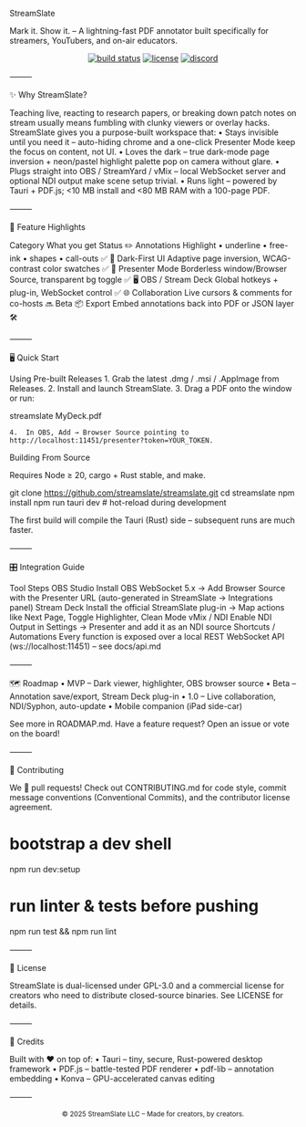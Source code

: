StreamSlate

Mark it. Show it. – A lightning-fast PDF annotator built specifically for streamers, YouTubers, and on-air educators.

<p align="center">
  <a href="https://github.com/streamslate/streamslate/actions"><img src="https://github.com/streamslate/streamslate/workflows/CI/badge.svg" alt="build status"></a>
  <a href="LICENSE"><img src="https://img.shields.io/badge/license-GPLv3%20or%20Commercial-blue" alt="license"></a>
  <a href="https://discord.gg/streamslate"><img src="https://img.shields.io/discord/000000000000000000?label=discord" alt="discord"></a>
</p>

⸻

✨ Why StreamSlate?

Teaching live, reacting to research papers, or breaking down patch notes on stream usually means fumbling with clunky viewers or overlay hacks. StreamSlate gives you a purpose-built workspace that:
• Stays invisible until you need it – auto-hiding chrome and a one-click Presenter Mode keep the focus on content, not UI.
• Loves the dark – true dark-mode page inversion + neon/pastel highlight palette pop on camera without glare.
• Plugs straight into OBS / StreamYard / vMix – local WebSocket server and optional NDI output make scene setup trivial.
• Runs light – powered by Tauri + PDF.js; <10 MB install and <80 MB RAM with a 100-page PDF.

⸻

🚀 Feature Highlights

Category What you get Status
✏️ Annotations Highlight • underline • free-ink • shapes • call-outs ✅
🌙 Dark-First UI Adaptive page inversion, WCAG-contrast color swatches ✅
🎥 Presenter Mode Borderless window/Browser Source, transparent bg toggle ✅
🖥️ OBS / Stream Deck Global hotkeys + plug-in, WebSocket control ✅
🌐 Collaboration Live cursors & comments for co-hosts 🔜 Beta
📦 Export Embed annotations back into PDF or JSON layer 🛠️

⸻

🖥️ Quick Start

Using Pre-built Releases 1. Grab the latest .dmg / .msi / .AppImage from Releases. 2. Install and launch StreamSlate. 3. Drag a PDF onto the window or run:

streamslate MyDeck.pdf

    4.	In OBS, Add → Browser Source pointing to http://localhost:11451/presenter?token=YOUR_TOKEN.

Building From Source

Requires Node ≥ 20, cargo + Rust stable, and make.

git clone https://github.com/streamslate/streamslate.git
cd streamslate
npm install
npm run tauri dev # hot-reload during development

The first build will compile the Tauri (Rust) side – subsequent runs are much faster.

⸻

🎛️ Integration Guide

Tool Steps
OBS Studio Install OBS WebSocket 5.x → Add Browser Source with the Presenter URL (auto-generated in StreamSlate → Integrations panel)
Stream Deck Install the official StreamSlate plug-in → Map actions like Next Page, Toggle Highlighter, Clean Mode
vMix / NDI Enable NDI Output in Settings → Presenter and add it as an NDI source
Shortcuts / Automations Every function is exposed over a local REST WebSocket API (ws://localhost:11451) – see docs/api.md

⸻

🗺️ Roadmap
• MVP – Dark viewer, highlighter, OBS browser source
• Beta – Annotation save/export, Stream Deck plug-in
• 1.0 – Live collaboration, NDI/Syphon, auto-update
• Mobile companion (iPad side-car)

See more in ROADMAP.md. Have a feature request? Open an issue or vote on the board!

⸻

🤝 Contributing

We 💜 pull requests! Check out CONTRIBUTING.md for code style, commit message conventions (Conventional Commits), and the contributor license agreement.

# bootstrap a dev shell

npm run dev:setup

# run linter & tests before pushing

npm run test && npm run lint

⸻

📄 License

StreamSlate is dual-licensed under GPL-3.0 and a commercial license for creators who need to distribute closed-source binaries. See LICENSE for details.

⸻

🙏 Credits

Built with ❤️ on top of:
• Tauri – tiny, secure, Rust-powered desktop framework
• PDF.js – battle-tested PDF renderer
• pdf-lib – annotation embedding
• Konva – GPU-accelerated canvas editing

⸻

<p align="center"><sub>&copy; 2025 StreamSlate LLC – Made for creators, by creators.</sub></p>
